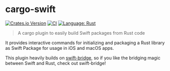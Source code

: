 # cargo-swift
[![Crates.io Version](https://img.shields.io/crates/v/cargo-swift)](https://crates.io/crates/cargo-swift)
[![CI](https://github.com/antoniusnaumann/cargo-swift/actions/workflows/ci.yml/badge.svg)](https://github.com/antoniusnaumann/cargo-swift/actions)
[![Language: Rust](https://img.shields.io/badge/Language-Rust-F46623)](https://www.rust-lang.org)

> A cargo plugin to easily build Swift packages from Rust code

It provides interactive commands for initializing and packaging a Rust library as Swift Package for usage in iOS and macOS apps.

This plugin heavily builds on [swift-bridge](https://github.com/chinedufn/swift-bridge), so if you like the bridging magic between Swift and Rust, check out swift-bridge!


